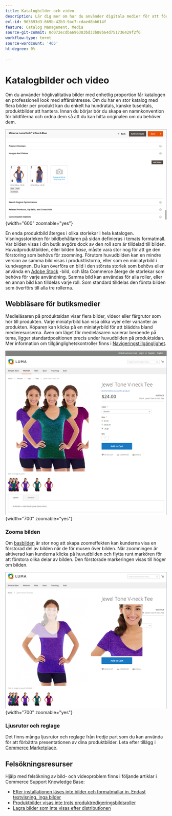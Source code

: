```yaml
---
title: Katalogbilder och video
description: Lär dig mer om hur du använder digitala medier för att förbättra katalogproduktsidorna och ge dina kunder visuell information.
exl-id: 963693d3-669b-42b3-9ac7-cdaed8bb614f
feature: Catalog Management, Media
source-git-commit: 0d072ecdba696383bd33b88b64d751736429f2f6
workflow-type: tm+mt
source-wordcount: '465'
ht-degree: 0%

---
```


# Katalogbilder och video

Om du använder högkvalitativa bilder med enhetlig proportion får katalogen en professionell look med affärsintresse. Om du har en stor katalog med flera bilder per produkt kan du enkelt ha hundratals, kanske tusentals, produktbilder att hantera. Innan du börjar bör du skapa en namnkonvention för bildfilerna och ordna dem så att du kan hitta originalen om du behöver dem.

![Produktbilder](./assets/product-images-videos-swatch.png){width="600" zoomable="yes"}

En enda produktbild återges i olika storlekar i hela katalogen. Visningsstorleken för bildbehållaren på sidan definieras i temats formatmall. Var bilden visas i din butik avgörs dock av den roll som är tilldelad till bilden. Huvudproduktbilden, eller bilden _base_, måste vara stor nog för att ge den förstoring som behövs för zoomning. Förutom huvudbilden kan en mindre version av samma bild visas i produktlistorna, eller som en miniatyrbild i kundvagnen. Du kan överföra en bild i den största storlek som behövs eller använda en [Adobe Stock](../content-design/adobe-stock.md) -bild, och låta Commerce återge de storlekar som behövs för varje användning. Samma bild kan användas för alla roller, eller en annan bild kan tilldelas varje roll. Som standard tilldelas den första bilden som överförs till alla tre rollerna.

## Webbläsare för butiksmedier

Medieläsaren på produktsidan visar flera bilder, videor eller färgrutor som hör till produkten. Varje miniatyrbild kan visa olika vyer eller varianter av produkten. Köparen kan klicka på en miniatyrbild för att bläddra bland medieresurserna. Även om läget för medieläsaren varierar beroende på tema, ligger standardpositionen precis under huvudbilden på produktsidan. Mer information om tillgänglighetskontroller finns i [Navigeringstillgänglighet](../getting-started/navigation-accessibility.md).

![Butik medieläsare](./assets/storefront-thumbnail-gallery.png){width="700" zoomable="yes"}

### Zooma bilden

Om [basbilden](product-image.md) är stor nog att skapa zoomeffekten kan kunderna visa en förstorad del av bilden när de för musen över bilden. När zoomningen är aktiverad kan kunderna klicka på huvudbilden och flytta runt markören för att förstora olika delar av bilden. Den förstorade markeringen visas till höger om bilden.

![Bildzoom](./assets/storefront-image-zoom.png){width="700" zoomable="yes"}

### Ljusrutor och reglage

Det finns många ljusrutor och reglage från tredje part som du kan använda för att förbättra presentationen av dina produktbilder. Leta efter tillägg i [Commerce Marketplace](../getting-started/commerce-marketplace.md).

## Felsökningsresurser

Hjälp med felsökning av bild- och videoproblem finns i följande artiklar i Commerce Support Knowledge Base:

- [Efter installationen läses inte bilder och formatmallar in. Endast textvisning, inga bilder](https://experienceleague.adobe.com/docs/commerce-knowledge-base/kb/troubleshooting/storefront/after-installing-images-and-stylesheets-do-not-load-only-text-displays-no-graphics.html)
- [Produktbilder visas inte trots produktredigeringsbildsroller](https://experienceleague.adobe.com/docs/commerce-knowledge-base/kb/troubleshooting/storefront/product-images-do-not-display-despite-product-edit-image-roles.html)
- [Lagra bilder som inte visas efter distributionen](https://experienceleague.adobe.com/docs/commerce-knowledge-base/kb/troubleshooting/storefront/store-images-not-displayed-after-deployment.html)
